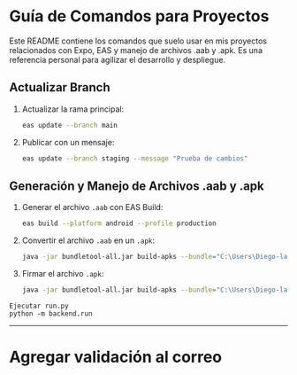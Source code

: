 # Guía de Comandos para Proyectos

Este README contiene los comandos que suelo usar en mis proyectos relacionados con Expo, EAS y manejo de archivos .aab y .apk. Es una referencia personal para agilizar el desarrollo y despliegue.

## Actualizar Branch
1. Actualizar la rama principal:
   ```bash
   eas update --branch main
   ```

2. Publicar con un mensaje:
   ```bash
   eas update --branch staging --message "Prueba de cambios"
   ```

## Generación y Manejo de Archivos .aab y .apk
1. Generar el archivo `.aab` con EAS Build:
   ```bash
   eas build --platform android --profile production
   ```

2. Convertir el archivo `.aab` en un `.apk`:
   ```bash
   java -jar bundletool-all.jar build-apks --bundle="C:\Users\Diego-lap\Desktop\Desarrollo completo\bundletool\9mm.aab" --output="C:\Users\Diego-lap\Desktop\Desarrollo completo\bundletool\9mm.apks" --mode=universal
   ```

3. Firmar el archivo `.apk`:
   ```bash
   java -jar bundletool-all.jar build-apks --bundle="C:\Users\Diego-lap\Desktop\Desarrollo completo\bundletool\9mm.aab" --output="C:\Users\Diego-lap\Desktop\Desarrollo completo\bundletool\9mm.apks" --mode=universal --ks="C:\Users\Diego-lap\Desktop\Desarrollo completo\9e\mobile-app\credentials\android\keystore.jks" --ks-pass=pass:bfac85484ec600ec52a8bcee50e57435 --ks-key-alias=5ecae2bf0f33ae2e2159ab0e87cbf4c3 --key-pass=pass:2e3f0d00bdf7506177b26c1950a66bf6
   ```

```
Ejecutar run.py
python -m backend.run
```

---
# Agregar validación al correo